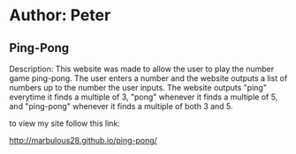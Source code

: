# Author: Peter
## Ping-Pong

Description: This website was made to allow the user to play the number game ping-pong.
The user enters a number and the website outputs a list of numbers up to the number the user inputs. The website outputs "ping" everytime it finds a multiple of 3, "pong" whenever it finds a multiple of 5, and "ping-pong" whenever it finds a multiple of both 3 and 5.

to view my site follow this link:

http://marbulous28.github.io/ping-pong/
